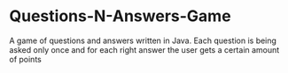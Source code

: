 # Questions-N-Answers-Game
 A game of questions and answers written in Java. Each question is being asked only once and for each right answer the user gets a certain amount of points 
